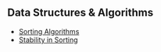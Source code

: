 ## Data Structures & Algorithms

- [Sorting Algorithms](https://www.geeksforgeeks.org/sorting-algorithms/)
- [Stability in Sorting](https://www.geeksforgeeks.org/stability-in-sorting-algorithms/)
